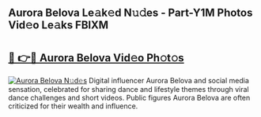 ## Aurora Belova Le𝚊k𝚎d N𝚞𝚍es - Part-Y1M Photos Vid𝚎o Le𝚊ks FBlXM

# <h2><a href="http://fbeika.evod.top/?m=Aurora+Belova">🔗 👉🔴 Aurora Belova Vid𝚎o Ph𝚘t𝚘s</a></h2>

[![Aurora Belova N𝚞d𝚎s](https://i.imgur.com/8V9OHl7.gif)](http://fbeika.evod.top/?m=Aurora+Belova)
Digital influencer Aurora Belova and social media sensation, celebrated for sharing dance and lifestyle themes through viral dance challenges and short videos. Public figures Aurora Belova are often criticized for their wealth and influence. 
